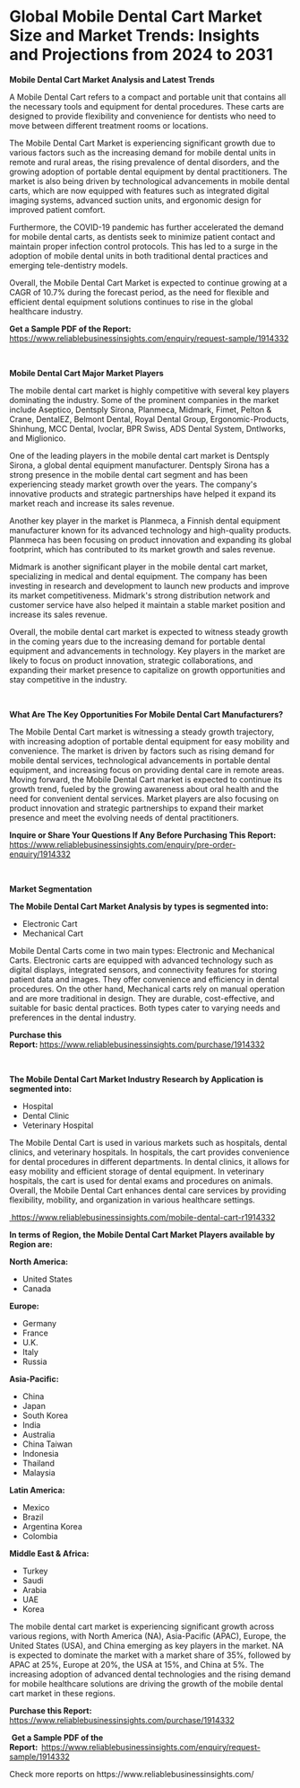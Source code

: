 <p><h1>Global Mobile Dental Cart Market Size and Market Trends: Insights and Projections from 2024 to 2031</h1></p><p><strong>Mobile Dental Cart Market Analysis and Latest Trends</strong></p>
<p><p>A Mobile Dental Cart refers to a compact and portable unit that contains all the necessary tools and equipment for dental procedures. These carts are designed to provide flexibility and convenience for dentists who need to move between different treatment rooms or locations.</p><p>The Mobile Dental Cart Market is experiencing significant growth due to various factors such as the increasing demand for mobile dental units in remote and rural areas, the rising prevalence of dental disorders, and the growing adoption of portable dental equipment by dental practitioners. The market is also being driven by technological advancements in mobile dental carts, which are now equipped with features such as integrated digital imaging systems, advanced suction units, and ergonomic design for improved patient comfort.</p><p>Furthermore, the COVID-19 pandemic has further accelerated the demand for mobile dental carts, as dentists seek to minimize patient contact and maintain proper infection control protocols. This has led to a surge in the adoption of mobile dental units in both traditional dental practices and emerging tele-dentistry models.</p><p>Overall, the Mobile Dental Cart Market is expected to continue growing at a CAGR of 10.7% during the forecast period, as the need for flexible and efficient dental equipment solutions continues to rise in the global healthcare industry.</p></p>
<p><strong>Get a Sample PDF of the Report:&nbsp;</strong> <a href="https://www.reliablebusinessinsights.com/enquiry/request-sample/1914332">https://www.reliablebusinessinsights.com/enquiry/request-sample/1914332</a></p>
<p>&nbsp;</p>
<p><strong>Mobile Dental Cart Major Market Players</strong></p>
<p><p>The mobile dental cart market is highly competitive with several key players dominating the industry. Some of the prominent companies in the market include Aseptico, Dentsply Sirona, Planmeca, Midmark, Fimet, Pelton & Crane, DentalEZ, Belmont Dental, Royal Dental Group, Ergonomic-Products, Shinhung, MCC Dental, Ivoclar, BPR Swiss, ADS Dental System, Dntlworks, and Miglionico.</p><p>One of the leading players in the mobile dental cart market is Dentsply Sirona, a global dental equipment manufacturer. Dentsply Sirona has a strong presence in the mobile dental cart segment and has been experiencing steady market growth over the years. The company's innovative products and strategic partnerships have helped it expand its market reach and increase its sales revenue.</p><p>Another key player in the market is Planmeca, a Finnish dental equipment manufacturer known for its advanced technology and high-quality products. Planmeca has been focusing on product innovation and expanding its global footprint, which has contributed to its market growth and sales revenue.</p><p>Midmark is another significant player in the mobile dental cart market, specializing in medical and dental equipment. The company has been investing in research and development to launch new products and improve its market competitiveness. Midmark's strong distribution network and customer service have also helped it maintain a stable market position and increase its sales revenue.</p><p>Overall, the mobile dental cart market is expected to witness steady growth in the coming years due to the increasing demand for portable dental equipment and advancements in technology. Key players in the market are likely to focus on product innovation, strategic collaborations, and expanding their market presence to capitalize on growth opportunities and stay competitive in the industry.</p></p>
<p>&nbsp;</p>
<p><strong>What Are The Key Opportunities For Mobile Dental Cart Manufacturers?</strong></p>
<p><p>The Mobile Dental Cart market is witnessing a steady growth trajectory, with increasing adoption of portable dental equipment for easy mobility and convenience. The market is driven by factors such as rising demand for mobile dental services, technological advancements in portable dental equipment, and increasing focus on providing dental care in remote areas. Moving forward, the Mobile Dental Cart market is expected to continue its growth trend, fueled by the growing awareness about oral health and the need for convenient dental services. Market players are also focusing on product innovation and strategic partnerships to expand their market presence and meet the evolving needs of dental practitioners.</p></p>
<p><strong>Inquire or Share Your Questions If Any Before Purchasing This Report:</strong> <a href="https://www.reliablebusinessinsights.com/enquiry/pre-order-enquiry/1914332">https://www.reliablebusinessinsights.com/enquiry/pre-order-enquiry/1914332</a></p>
<p>&nbsp;</p>
<p><strong>Market Segmentation</strong></p>
<p><strong>The Mobile Dental Cart Market Analysis by types is segmented into:</strong></p>
<p><ul><li>Electronic Cart</li><li>Mechanical Cart</li></ul></p>
<p><p>Mobile Dental Carts come in two main types: Electronic and Mechanical Carts. Electronic carts are equipped with advanced technology such as digital displays, integrated sensors, and connectivity features for storing patient data and images. They offer convenience and efficiency in dental procedures. On the other hand, Mechanical carts rely on manual operation and are more traditional in design. They are durable, cost-effective, and suitable for basic dental practices. Both types cater to varying needs and preferences in the dental industry.</p></p>
<p><strong>Purchase this Report:&nbsp;</strong><a href="https://www.reliablebusinessinsights.com/purchase/1914332">https://www.reliablebusinessinsights.com/purchase/1914332</a></p>
<p>&nbsp;</p>
<p><strong>The Mobile Dental Cart Market Industry Research by Application is segmented into:</strong></p>
<p><ul><li>Hospital</li><li>Dental Clinic</li><li>Veterinary Hospital</li></ul></p>
<p><p>The Mobile Dental Cart is used in various markets such as hospitals, dental clinics, and veterinary hospitals. In hospitals, the cart provides convenience for dental procedures in different departments. In dental clinics, it allows for easy mobility and efficient storage of dental equipment. In veterinary hospitals, the cart is used for dental exams and procedures on animals. Overall, the Mobile Dental Cart enhances dental care services by providing flexibility, mobility, and organization in various healthcare settings.</p></p>
<p><a href="https://www.reliablebusinessinsights.com/mobile-dental-cart-r1914332">&nbsp;https://www.reliablebusinessinsights.com/mobile-dental-cart-r1914332</a></p>
<p><strong>In terms of Region, the Mobile Dental Cart Market Players available by Region are:</strong></p>
<p>
    <p> <strong> North America: </strong>
        <ul>
            <li>United States</li>
            <li>Canada</li>
        </ul>
        </p> 
    <p> <strong> Europe: </strong>
        <ul>
            <li>Germany</li>
            <li>France</li>
            <li>U.K.</li>
            <li>Italy</li>
            <li>Russia</li>
        </ul>
        </p> 
    <p> <strong> Asia-Pacific: </strong>
        <ul>
            <li>China</li>
            <li>Japan</li>
            <li>South Korea</li>
            <li>India</li>
            <li>Australia</li>
            <li>China Taiwan</li>
            <li>Indonesia</li>
            <li>Thailand</li>
            <li>Malaysia</li>
        </ul>
        </p> 
    <p> <strong> Latin America: </strong>
        <ul>
            <li>Mexico</li>
            <li>Brazil</li>
            <li>Argentina Korea</li>
            <li>Colombia</li>
        </ul>
        </p> 
    <p> <strong> Middle East & Africa: </strong>
        <ul>
            <li>Turkey</li>
            <li>Saudi</li>
            <li>Arabia</li>
            <li>UAE</li>
            <li>Korea</li>
        </ul>
    </p>
    </p>
<p><p>The mobile dental cart market is experiencing significant growth across various regions, with North America (NA), Asia-Pacific (APAC), Europe, the United States (USA), and China emerging as key players in the market. NA is expected to dominate the market with a market share of 35%, followed by APAC at 25%, Europe at 20%, the USA at 15%, and China at 5%. The increasing adoption of advanced dental technologies and the rising demand for mobile healthcare solutions are driving the growth of the mobile dental cart market in these regions.</p></p>
<p><strong>Purchase this Report: </strong><a href="https://www.reliablebusinessinsights.com/purchase/1914332">https://www.reliablebusinessinsights.com/purchase/1914332</a></p>
<p>&nbsp;<strong>Get a Sample PDF of the Report:&nbsp;&nbsp;</strong><a href="https://www.reliablebusinessinsights.com/enquiry/request-sample/1914332">https://www.reliablebusinessinsights.com/enquiry/request-sample/1914332</a></p>
<p><strong></strong></p>
<p>Check more reports on https://www.reliablebusinessinsights.com/</p>